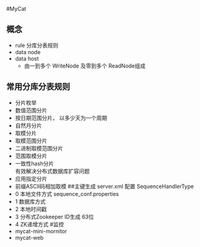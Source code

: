 #MyCat
## 概念
* rule 分库分表规则
* data node
* data host
    * 由一到多个 WriteNode 及零到多个 ReadNode组成
## 常用分库分表规则
* 分片枚举
* 数值范围分片
* 按日期范围分片， 以多少天为一个周期
* 自然月分片
* 取模分片
* 取模范围分片
* 二进制取模范围分片
* 范围取模分片
* 一致性hash分片  
    有效解决分布式数据库扩容问题
* 应用指定分片
* 前缀ASCII码相加取模
##主键生成
server.xml 配置 SequenceHandlerType
* 0 本地文件方式 sequence_conf.properties
* 1 数据库方式 
* 2 本地时间戳 
* 3 分布式Zookeeper ID生成 63位
* 4 ZK递增方式
#监控
* mycat-mini-mornitor
* mycat-web